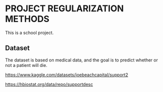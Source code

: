 # PROJECT REGULARIZATION METHODS

This is a school project.

## Dataset

The dataset is based on medical data, and the goal is to predict whether or not a patient will die.

https://www.kaggle.com/datasets/joebeachcapital/support2

https://hbiostat.org/data/repo/supportdesc